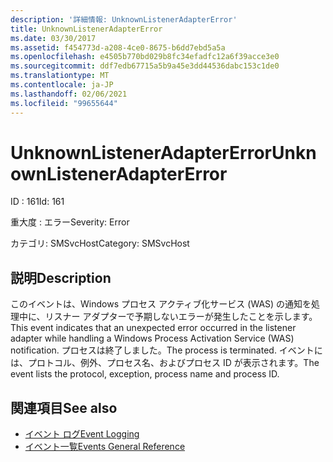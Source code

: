 ```yaml
---
description: '詳細情報: UnknownListenerAdapterError'
title: UnknownListenerAdapterError
ms.date: 03/30/2017
ms.assetid: f454773d-a208-4ce0-8675-b6dd7ebd5a5a
ms.openlocfilehash: e4505b770bd029b8fc34efadfc12a6f39acce3e0
ms.sourcegitcommit: ddf7edb67715a5b9a45e3dd44536dabc153c1de0
ms.translationtype: MT
ms.contentlocale: ja-JP
ms.lasthandoff: 02/06/2021
ms.locfileid: "99655644"
---
```

# <a name="unknownlisteneradaptererror"></a><span data-ttu-id="ca229-103">UnknownListenerAdapterError</span><span class="sxs-lookup"><span data-stu-id="ca229-103">UnknownListenerAdapterError</span></span>

<span data-ttu-id="ca229-104">ID : 161</span><span class="sxs-lookup"><span data-stu-id="ca229-104">Id: 161</span></span>  
  
 <span data-ttu-id="ca229-105">重大度 : エラー</span><span class="sxs-lookup"><span data-stu-id="ca229-105">Severity: Error</span></span>  
  
 <span data-ttu-id="ca229-106">カテゴリ: SMSvcHost</span><span class="sxs-lookup"><span data-stu-id="ca229-106">Category: SMSvcHost</span></span>  
  
## <a name="description"></a><span data-ttu-id="ca229-107">説明</span><span class="sxs-lookup"><span data-stu-id="ca229-107">Description</span></span>  

 <span data-ttu-id="ca229-108">このイベントは、Windows プロセス アクティブ化サービス (WAS) の通知を処理中に、リスナー アダプターで予期しないエラーが発生したことを示します。</span><span class="sxs-lookup"><span data-stu-id="ca229-108">This event indicates that an unexpected error occurred in the listener adapter while handling a Windows Process Activation Service (WAS) notification.</span></span> <span data-ttu-id="ca229-109">プロセスは終了しました。</span><span class="sxs-lookup"><span data-stu-id="ca229-109">The process is terminated.</span></span> <span data-ttu-id="ca229-110">イベントには、プロトコル、例外、プロセス名、およびプロセス ID が表示されます。</span><span class="sxs-lookup"><span data-stu-id="ca229-110">The event lists the protocol, exception, process name and process ID.</span></span>  
  
## <a name="see-also"></a><span data-ttu-id="ca229-111">関連項目</span><span class="sxs-lookup"><span data-stu-id="ca229-111">See also</span></span>

- [<span data-ttu-id="ca229-112">イベント ログ</span><span class="sxs-lookup"><span data-stu-id="ca229-112">Event Logging</span></span>](index.md)
- [<span data-ttu-id="ca229-113">イベント一覧</span><span class="sxs-lookup"><span data-stu-id="ca229-113">Events General Reference</span></span>](events-general-reference.md)
